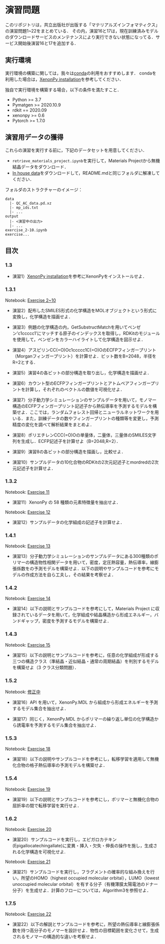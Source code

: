 # 演習問題

このリポジトリは，共立出版社が出版する「マテリアルズインフォマティクス」の演習問題1~22をまとめている．
その内，演習16と17は，現在訓練済みモデルのダウンロードサービスのメンテナンスにより実行できない状態になってる．サービス開始後演習16と17を追加する．

## 実行環境

実行環境の構築に関しては，我々は[conda](https://docs.conda.io/en/latest/miniconda.html)の利用をおすすめします．
condaを利用した場合は，[XenonPy installation](https://xenonpy.readthedocs.io/en/latest/installation.html#using-conda-and-pip)を参考してください．

独自で実行環境を構築する場合，以下の条件を満たすこと．

* Python >= 3.7
* Pymatgen >= 2020.10.9
* rdkit == 2020.09
* xenonpy >= 0.6
* Pytorch >= 1.7.0

## 演習用データの獲得

これらの演習を実行する前に，下記のデータセットを用意してください．

* `retrieve_materials_project.ipynb`を実行して，Materials Projectから無機結晶データをダウンロード．
* [In house data](https://github.com/yoshida-lab/XenonPy/releases/download/v0.6.5/data.zip)をダウンロードして，README.mdと同じフォルダに解凍してください．

フォルダのストラクチャーのイメージ：
```
data
  |- QC_AC_data.pd.xz
  |- mp_ids.txt
  |- ...
output
  |- <演習中の出力>
  |- ...
exercise_2-10.ipynb
exercise...
```

## 目次

### 1.3

* 演習1）[XenonPy installation](https://xenonpy.readthedocs.io/en/latest/installation.html#using-conda-and-pip)を参考にXenonPyをインストールせよ．

### 1.3.1

Notebook: [Exercise 2~10](exercise_2-10.ipynb)

* 演習2）配布したSMILES形式の化学構造をMOLオブジェクトという形式に変換し，化学構造を描画せよ．

* 演習3）例題の化学構造の内，GetSubstructMatchを用いてベンゼン’c1ccccc1’にマッチする原子のインデックスを取得し，RDKitのモジュールを使用して，ベンゼンをカラーハイライトして化学構造を図示せよ．

* 演習4）アスピリンCC(=O)Oc1ccccc1C(=O)OのECFPフィンガープリント（Morganフィンガープリント）を計算せよ．ビット数をB=2048，半径をR=2とする．

* 演習5）演習4の各ビットの部分構造を取り出し，化学構造を描画せよ．

* 演習6）カウント型のECFPフィンガープリントとアトムペアフィンガープリントを計算し，それぞれのベクトルの数値を可視化せよ．

* 演習7）分子動力学シミュレーションのサンプルデータを用いて，モノマー構造のECFPフィンガープリント記述子から熱伝導率を予測するモデルを構築せよ．ここでは，ランダムフォレスト回帰とニューラルネットワークを用いる．また，訓練データの数やフィンガープリントの種類等を変更し，予測精度の変化を調べて解析結果をまとめよ．

* 演習8）ポリエチレンCCC(=O)Oの単量体，二量体，三量体のSMILES文字列を生成し．ECFP記述子を計算せよ（B=2048,R=2）．

* 演習9）演習8の各ビットの部分構造を描画し，比較せよ．

* 演習10）サンプルデータの10化合物のRDKitの2次元記述子とmordredの2次元記述子を計算せよ．

### 1.3.2

Notebook: [Exercise 11](exercise_11.ipynb)

* 演習11）XenonPy の 58 種類の元素特徴量を抽出せよ．

Notebook: [Exercise 12](exercise_12.ipynb)

* 演習12）サンプルデータの化学組成の記述子を計算せよ．

### 1.4.1

Notebook: [Exercise 13](exercise_13.ipynb)

* 演習13）分子動力学シミュレーションのサンプルデータにある300種類のポリマーの構造物性相関データを用いて，密度，定圧熱容量，熱伝導率，線膨張係数をの予測モデルを構築せよ．以下の説明やサンプルコードを参考にモデルの作成方法を自ら工夫し，その結果を考察せよ．

### 1.4.2

Notebook: [Exercise 14](exercise_14.ipynb)

* 演習14）以下の説明とサンプルコードを参考にして，Materials Project に収録されているデータを用いて，化学組成や結晶構造から形成エネルギー，バンドギャップ，密度を予測するモデルを構築せよ．

### 1.4.3

Notebook: [Exercise 15](exercise_15.ipynb)

* 演習15）以下の説明とサンプルコードを参考に，任意の化学組成が形成する三つの構造クラス（準結晶・近似結晶・通常の周期結晶）を判別するモデルを構築せよ（3 クラス分類問題）．

### 1.5.2

Notebook: [修正中](/)

* 演習16）API を用いて，XenonPy.MDL から組成から形成エネルギーを予測するモデル集合を抽出せよ．

* 演習17）同じく，XenonPy.MDL からポリマーの繰り返し単位の化学構造から誘電率を予測するモデル集合を抽出せよ．

### 1.5.3

Notebook: [Exercise 18](exercise_18.ipynb)

* 演習18）以下の説明やサンプルコードを参考にし，転移学習を適用して無機化合物の格子熱伝導率の予測モデルを構築せよ．

### 1.5.4

Notebook: [Exercise 19](exercise_19.ipynb)

* 演習19）以下の説明とサンプルコードを参考にし，ポリマーと無機化合物の屈折率の間で転移学習を実行せよ．

### 1.6.2

Notebook: [Exercise 20](exercise_20.ipynb)

* 演習20）サンプルコードを実行し，エピガロカテキン(Epigallocatechingallate)に変異・挿入・欠失・伸長の操作を施し，生成される化学構造を可視化せよ.

Notebook: [Exercise 21](exercise_21.ipynb)

* 演習21）サンプルコードを実行し，フラグメントの確率的な組み換えを行い，所望のHOMO（highest occupied molecular orbital），LUMO（lowest unoccupied molecular orbital）を有する分子（有機薄膜太陽電池のドナー分子）を生成せよ．計算のフローについては，Algorithm3を参照せよ．

### 1.7.5

Notebook: [Exercise 22](exercise_22.ipynb)

* 演習22）以下の解説とサンプルコードを参考に，所望の熱伝導率と線膨張係数を持つ高分子のモノマーを設計せよ．物性の目標範囲を変化させて，生成されるモノマーの構造的な違いを考察せよ．
